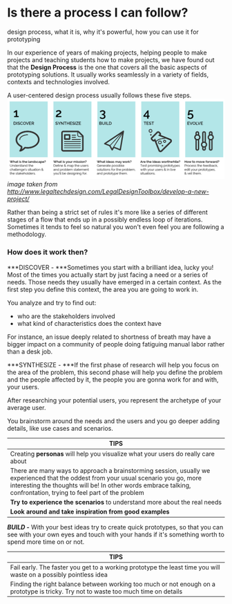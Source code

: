 # Is there a process I can follow?
design process, what it is, why it's powerful, how you can use it for prototyping

In our experience of years of making projects, helping people to make projects and teaching students how to make projects, we have found out that the **Design Process** is the one that covers all the basic aspects of prototyping solutions. It usually works seamlessly in a variety of fields, contexts and technologies involved.

A user-centered design process usually follows these five steps.
![](Design-Process-and-types-by-margaret-hagan-07.png)
*image taken from http://www.legaltechdesign.com/LegalDesignToolbox/develop-a-new-project/*

Rather than being a strict set of rules it's more like a series of different stages of a flow that ends up in a possibly endless loop of iterations. Sometimes it tends to feel so natural you won't even feel you are following a methodology.


### How does it work then?
***DISCOVER - ***Sometimes you start with a brilliant idea, lucky you! Most of the times you actually start by just facing a need or a series of needs. Those needs they usually have emerged in a certain context. As the first step you define this context, the area you are going to work in.

You analyze and try to find out:
* who are the stakeholders involved
* what kind of characteristics does the context have

For instance, an issue deeply related to shortness of breath may have a bigger impact on a community of people doing fatiguing manual labor rather than a desk job. 

***SYNTHESIZE - ***If the first phase of research will help you focus on the area of the problem, this second phase will help you define the problem and the people affected by it, the people you are gonna work for and with, your users.

After researching your potential users, you represent the archetype of your average user.

You brainstorm around the needs and the users and you go deeper adding details, like use cases and scenarios.

|TIPS|
|-|
|Creating **personas** will help you visualize what your users do really care about|
|There are many ways to approach a brainstorming session, usually we experienced that the oddest from your usual scenario you go, more interesting the thoughts will be! In other words embrace talking, confrontation, trying to feel part of the problem|
|**Try to experience the scenarios** to understand more about the real needs|
|**Look around and take inspiration from good examples**|

***BUILD -*** With your best ideas try to create quick prototypes, so that you can see with your own eyes and touch with your hands if it's something worth to spend more time on or not.

|TIPS|
|-|
|Fail early. The faster you get to a working prototype the least time you will waste on a possibly pointless idea|
|Finding the right balance between working too much or not enough on a prototype is tricky. Try not to waste too much time on details|
